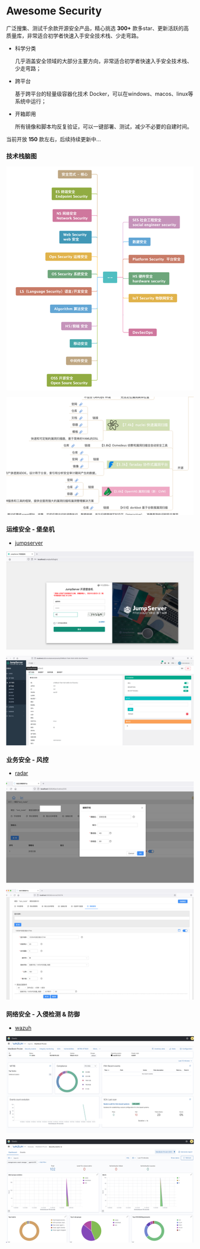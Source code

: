 # Awesome Security 

广泛搜集、测试千余款开源安全产品，精心挑选 **300+** 款多star、更新活跃的高质量库，非常适合初学者快速入手安全技术栈、少走弯路。

- 科学分类
  
  几乎涵盖安全领域的大部分主要方向，非常适合初学者快速入手安全技术栈、少走弯路；
  
- 跨平台
  
  基于跨平台的轻量级容器化技术 Docker，可以在windows、macos、linux等系统中运行；
  
- 开箱即用
  
  所有镜像和脚本均反复验证，可以一键部署、测试，减少不必要的自建时间。
  
当前开放 **150** 款左右，后续持续更新中...

### 技术栈脑图

![](./images/sec-arch.png)

![](./images/sec-ast.png)

### 运维安全 - 堡垒机

- [jumpserver](https://github.com/jumpserver/jumpserver)

![](./images/jumpserver-web-login.png)

![](./images/jumpserver-web-asset-detail.png)

### 业务安全 - 风控

- [radar](https://gitee.com/freshday/radar)

![](./images/radar-admin-policy.png)

![](./images/radar-admin-rules.png)

### 网络安全 - 入侵检测 & 防御

- [wazuh](https://github.com/wazuh/wazuh)

![](./images/wazuh-agents-home.png)

![](./images/wazuh-agents-security-events-dash.png)
